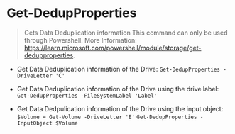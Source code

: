 # Get-DedupProperties

> Gets Data Deduplication information
> This command can only be used through Powershell.
> More Information: <https://learn.microsoft.com/powershell/module/storage/get-dedupproperties>.

- Get Data Deduplication information of the Drive:
`Get-DedupProperties -DriveLetter 'C'`

- Get Data Deduplication information of the Drive using the drive label:
`Get-DedupProperties -FileSystemLabel 'Label'`

- Get Data Dedpulication information of the Drive using the input object:
`$Volume = Get-Volume -DriveLetter 'E'`
`Get-DedupProperties -InputObject $Volume`
